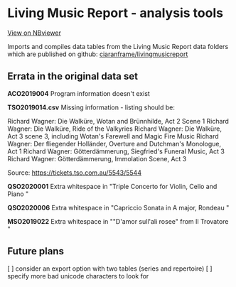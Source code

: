# Living Music Report - analysis tools

[View on NBviewer]()

Imports and compiles data tables from the Living Music Report data folders which are published on github: [ciaranframe/livingmusicreport](https://github.com/ciaranframe/livingmusicreport)

## Errata in the original data set

**ACO2019004**
Program information doesn't exist

**TSO2019014.csv**
Missing information - listing should be:

Richard Wagner: Die Walküre, Wotan and Brünnhilde, Act 2 Scene 1
Richard Wagner: Die Walküre, Ride of the Valkyries
Richard Wagner: Die Walküre, Act 3 scene 3, including Wotan's Farewell and Magic Fire Music
Richard Wagner: Der fliegender Holländer, Overture and Dutchman's Monologue, Act 1
Richard Wagner: Götterdämmerung, Siegfried's Funeral Music, Act 3
Richard Wagner: Götterdämmerung, Immolation Scene, Act 3

Source: https://tickets.tso.com.au/5543/5544

**QSO2020001**
Extra whitespace in "Triple Concerto for Violin, Cello and Piano "

**QSO2020006**
Extra whitespace in "Capriccio Sonata in A major, Rondeau "

**MSO2019022**
Extra whitespace in ""D'amor sull'ali rosee" from Il Trovatore "

## Future plans

[ ] consider an export option with two tables (series and repertoire)
[ ] specify more bad unicode characters to look for